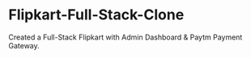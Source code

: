 # Flipkart-Full-Stack-Clone
Created a Full-Stack Flipkart with Admin Dashboard &amp; Paytm Payment Gateway.
